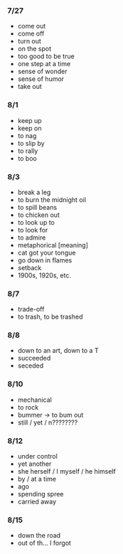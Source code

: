 ### 7/27
   + come out
   + come off
   + turn out
   + on the spot
   + too good to be true
   + one step at a time
   + sense of wonder
   + sense of humor
   + take out

### 8/1
   + keep up
   + keep on
   + to nag
   + to slip by
   + to rally
   + to boo

### 8/3
   + break a leg
   + to burn the midnight oil
   + to spill beans
   + to chicken out
   + to look up to
   + to look for
   + to admire
   + metaphorical [meaning]
   + cat got your tongue
   + go down in flames
   + setback
   + 1900s, 1920s, etc.

### 8/7
   + trade-off
   + to trash, to be trashed

### 8/8
   + down to an art, down to a T
   + succeeded
   + seceded

### 8/10
   + mechanical
   + to rock
   + bummer -> to bum out
   + still / yet / n????????

### 8/12
   + under control
   + yet another
   + she herself / I myself / he himself
   + by / at a time
   + ago
   + spending spree
   + carried away

### 8/15
   + down the road
   + out of th... I forgot
